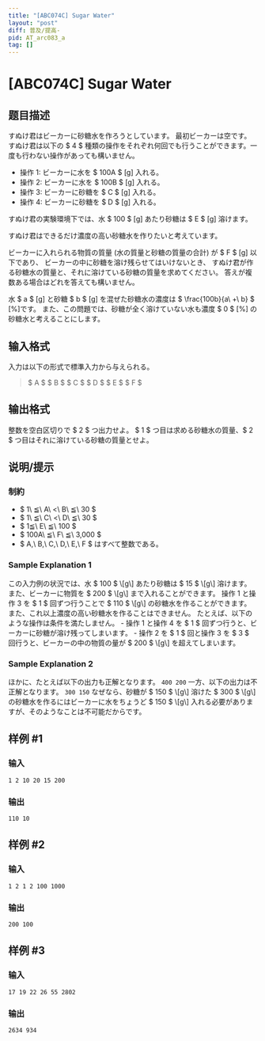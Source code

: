 ```yaml
---
title: "[ABC074C] Sugar Water"
layout: "post"
diff: 普及/提高-
pid: AT_arc083_a
tag: []
---
```


# [ABC074C] Sugar Water

## 题目描述

[problemUrl]: https://atcoder.jp/contests/abc074/tasks/arc083_a

すぬけ君はビーカーに砂糖水を作ろうとしています。 最初ビーカーは空です。すぬけ君は以下の $ 4 $ 種類の操作をそれぞれ何回でも行うことができます。一度も行わない操作があっても構いません。

- 操作 1: ビーカーに水を $ 100A $ \[g\] 入れる。
- 操作 2: ビーカーに水を $ 100B $ \[g\] 入れる。
- 操作 3: ビーカーに砂糖を $ C $ \[g\] 入れる。
- 操作 4: ビーカーに砂糖を $ D $ \[g\] 入れる。

すぬけ君の実験環境下では、水 $ 100 $ \[g\] あたり砂糖は $ E $ \[g\] 溶けます。

すぬけ君はできるだけ濃度の高い砂糖水を作りたいと考えています。

ビーカーに入れられる物質の質量 (水の質量と砂糖の質量の合計) が $ F $ \[g\] 以下であり、 ビーカーの中に砂糖を溶け残らせてはいけないとき、 すぬけ君が作る砂糖水の質量と、それに溶けている砂糖の質量を求めてください。 答えが複数ある場合はどれを答えても構いません。

水 $ a $ \[g\] と砂糖 $ b $ \[g\] を混ぜた砂糖水の濃度は $ \frac{100b}{a\ +\ b} $ \[%\]です。 また、この問題では、砂糖が全く溶けていない水も濃度 $ 0 $ \[%\] の砂糖水と考えることにします。

## 输入格式

入力は以下の形式で標準入力から与えられる。

> $ A $ $ B $ $ C $ $ D $ $ E $ $ F $

## 输出格式

整数を空白区切りで $ 2 $ つ出力せよ。 $ 1 $ つ目は求める砂糖水の質量、$ 2 $ つ目はそれに溶けている砂糖の質量とせよ。

## 说明/提示

### 制約

- $ 1\ ≦\ A\ <\ B\ ≦\ 30 $
- $ 1\ ≦\ C\ <\ D\ ≦\ 30 $
- $ 1≦\ E\ ≦\ 100 $
- $ 100A\ ≦\ F\ ≦\ 3,000 $
- $ A,\ B,\ C,\ D,\ E,\ F $ はすべて整数である。

### Sample Explanation 1

この入力例の状況では、水 $ 100 $ \\\[g\\\] あたり砂糖は $ 15 $ \\\[g\\\] 溶けます。 また、ビーカーに物質を $ 200 $ \\\[g\\\] まで入れることができます。 操作 1 と操作 3 を $ 1 $ 回ずつ行うことで $ 110 $ \\\[g\\\] の砂糖水を作ることができます。 また、これ以上濃度の高い砂糖水を作ることはできません。 たとえば、以下のような操作は条件を満たしません。 - 操作 1 と操作 4 を $ 1 $ 回ずつ行うと、ビーカーに砂糖が溶け残ってしまいます。 - 操作 2 を $ 1 $ 回と操作 3 を $ 3 $ 回行うと、ビーカーの中の物質の量が $ 200 $ \\\[g\\\] を超えてしまいます。

### Sample Explanation 2

ほかに、たとえば以下の出力も正解となります。 ``` 400 200 ``` 一方、以下の出力は不正解となります。 ``` 300 150 ``` なぜなら、砂糖が $ 150 $ \\\[g\\\] 溶けた $ 300 $ \\\[g\\\] の砂糖水を作るにはビーカーに水をちょうど $ 150 $ \\\[g\\\] 入れる必要がありますが、そのようなことは不可能だからです。

## 样例 #1

### 输入

```
1 2 10 20 15 200
```

### 输出

```
110 10
```

## 样例 #2

### 输入

```
1 2 1 2 100 1000
```

### 输出

```
200 100
```

## 样例 #3

### 输入

```
17 19 22 26 55 2802
```

### 输出

```
2634 934
```

